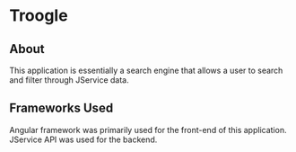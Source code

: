 # Troogle

## About
This application is essentially a search engine that allows a user to search and filter through JService data.

## Frameworks Used
Angular framework was primarily used for the front-end of this application. JService API was used for the backend.
